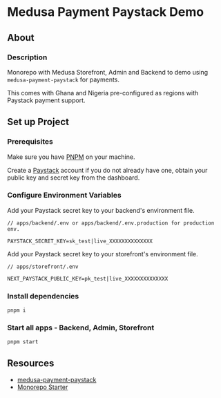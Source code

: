 # Medusa Payment Paystack Demo

## About

### Description

Monorepo with Medusa Storefront, Admin and Backend to demo using `medusa-payment-paystack` for payments.

This comes with Ghana and Nigeria pre-configured as regions with Paystack payment support.

## Set up Project

### Prerequisites

Make sure you have [PNPM](https://pnpm.io/installation) on your machine.

Create a [Paystack](https://paystack.com/) account if you do not already have one, obtain your public key and secret key from the dashboard.

### Configure Environment Variables

Add your Paystack secret key to your backend's environment file.

```
// apps/backend/.env or apps/backend/.env.production for production env.

PAYSTACK_SECRET_KEY=sk_test|live_XXXXXXXXXXXXXX
```

Add your Paystack secret key to your storefront's environment file.

```
// apps/storefront/.env

NEXT_PAYSTACK_PUBLIC_KEY=pk_test|live_XXXXXXXXXXXXXX
```

### Install dependencies

```
pnpm i
```

### Start all apps - Backend, Admin, Storefront

```
pnpm start
```

## Resources

- [medusa-payment-paystack](https://www.npmjs.com/package/medusa-payment-paystack)
- [Monorepo Starter](https://github.com/dalenguyen/medusa-monorepo)
